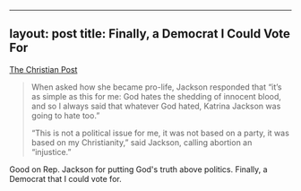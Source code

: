 ---
layout: post
title: Finally, a Democrat I Could Vote For
--

[The Christian Post](https://www.christianpost.com/news/democratic-lawmaker-says-her-pro-life-views-based-on-christianity-not-politics.html?fbclid=IwAR3sDPT36TEoA1kRL1WZuetPZq9Zs7o-M1vYei_nHTKlHaK1nb_Ch3GNBv0)

>When asked how she became pro-life, Jackson responded that “it’s as simple as this for me: God hates the shedding of innocent blood, and so I always said that whatever God hated, Katrina Jackson was going to hate too.”
>
>“This is not a political issue for me, it was not based on a party, it was based on my Christianity,” said Jackson, calling abortion an “injustice.”

Good on Rep. Jackson for putting God's truth above politics. Finally, a Democrat that I could vote for.
